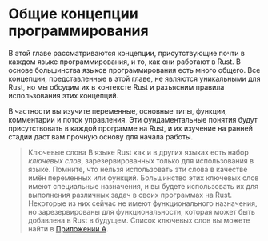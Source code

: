 # Общие концепции программирования

В этой главе рассматриваются концепции, присутствующие почти в каждом языке программирования, и то, как они работают в Rust. В основе большинства языков программирования есть много общего. Все концепции, представленные в этой главе, не являются уникальными для Rust, но мы обсудим их в контексте Rust и разъясним правила использования этих концепций.

В частности вы изучите переменные, основные типы, функции, комментарии и поток управления. Эти фундаментальные понятия будут присутствовать в каждой программе на Rust, и их изучение на ранней стадии даст вам прочную основу для начала работы.

> <h>Ключевые слова</h> В языке Rust как и в других языках есть набор *ключевых слов*, зарезервированных только для использования в языке. Помните, что нельзя использовать эти слова в качестве имён переменных или функций. Большинство этих ключевых слов имеют специальные назначения, и вы будете использовать их для выполнения различных задач в своих программах на Rust. Некоторые из них сейчас не имеют функционального назначения, но зарезервированы для функциональности, которая может быть добавлена в Rust в будущем. Список ключевых слов вы можете найти в [Приложении A].


[Приложении A]: appendix-01-keywords.md